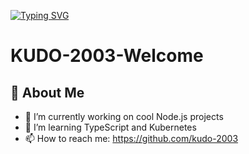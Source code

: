 [![Typing SVG](https://readme-typing-svg.herokuapp.com?font=Fira+Code&size=25&pause=1000&color=00F700&width=435&lines=Hello+everyone+%F0%9F%AB%B6+%E2%9D%A4%EF%B8%8F%F0%9F%92%9B%F0%9F%92%9A;I+am+Luong+Quang+Hung+%F0%9F%92%9E)](https://git.io/typing-svg)

# KUDO-2003-Welcome

## 🚀 About Me
- 🔭 I’m currently working on cool Node.js projects  
- 🌱 I’m learning TypeScript and Kubernetes  
- 📫 How to reach me: https://github.com/kudo-2003
